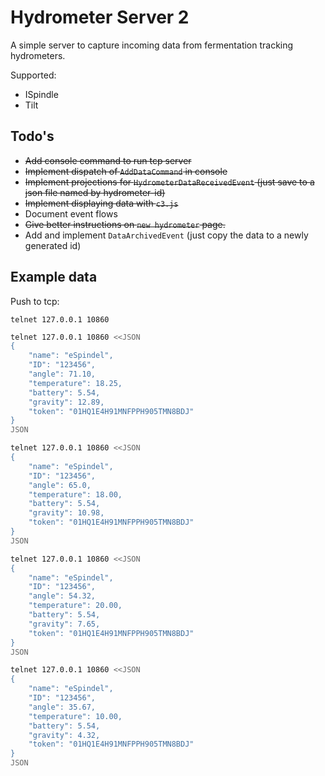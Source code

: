 # Hydrometer Server 2

A simple server to capture incoming data from fermentation tracking hydrometers.

Supported:

- ISpindle
- Tilt

## Todo's

- ~~Add console command to run tcp server~~
- ~~Implement dispatch of `AddDataCommand` in console~~
- ~~Implement projections for `HydrometerDataReceivedEvent` (just save to a json file named by hydrometer-id)~~
- ~~Implement displaying data with `c3.js`~~
- Document event flows
- ~~Give better instructions on `new hydrometer` page.~~
- Add and implement `DataArchivedEvent` (just copy the data to a newly generated id)

## Example data

Push to tcp:

`telnet 127.0.0.1 10860`

```bash
telnet 127.0.0.1 10860 <<JSON
{
    "name": "eSpindel",
    "ID": "123456",
    "angle": 71.10,
    "temperature": 18.25,
    "battery": 5.54,
    "gravity": 12.89,
    "token": "01HQ1E4H91MNFPPH905TMN8BDJ"
}
JSON
```

```bash
telnet 127.0.0.1 10860 <<JSON
{
    "name": "eSpindel",
    "ID": "123456",
    "angle": 65.0,
    "temperature": 18.00,
    "battery": 5.54,
    "gravity": 10.98,
    "token": "01HQ1E4H91MNFPPH905TMN8BDJ"
}
JSON
```

```bash
telnet 127.0.0.1 10860 <<JSON
{
    "name": "eSpindel",
    "ID": "123456",
    "angle": 54.32,
    "temperature": 20.00,
    "battery": 5.54,
    "gravity": 7.65,
    "token": "01HQ1E4H91MNFPPH905TMN8BDJ"
}
JSON
```

```bash
telnet 127.0.0.1 10860 <<JSON
{
    "name": "eSpindel",
    "ID": "123456",
    "angle": 35.67,
    "temperature": 10.00,
    "battery": 5.54,
    "gravity": 4.32,
    "token": "01HQ1E4H91MNFPPH905TMN8BDJ"
}
JSON
```
